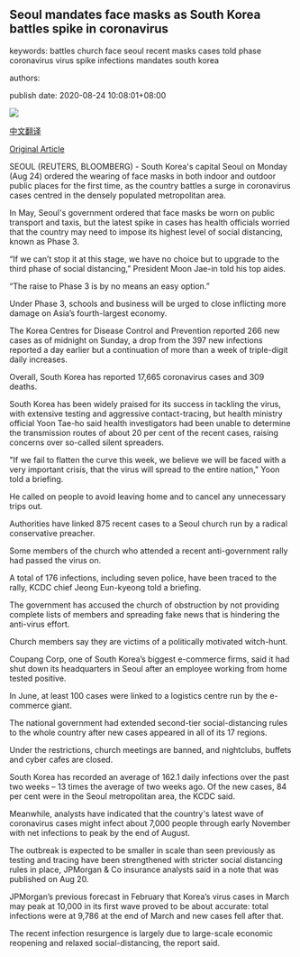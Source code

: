 ## Seoul mandates face masks as South Korea battles spike in coronavirus

keywords: battles church face seoul recent masks cases told phase coronavirus virus spike infections mandates south korea

authors: 

publish date: 2020-08-24 10:08:01+08:00

![](https://www.straitstimes.com/sites/default/files/styles/x_large/public/articles/2020/08/24/af_south-korea-mask_240820.jpg?itok=Qz8E3wnJ)

[中文翻译](Seoul%20mandates%20face%20masks%20as%20South%20Korea%20battles%20spike%20in%20coronavirus_zh.md)

[Original Article](https://www.straitstimes.com/asia/east-asia/seoul-mandates-face-masks-as-south-korea-battles-spike-in-coronavirus)

SEOUL (REUTERS, BLOOMBERG) - South Korea's capital Seoul on Monday (Aug 24) ordered the wearing of face masks in both indoor and outdoor public places for the first time, as the country battles a surge in coronavirus cases centred in the densely populated metropolitan area.

In May, Seoul's government ordered that face masks be worn on public transport and taxis, but the latest spike in cases has health officials worried that the country may need to impose its highest level of social distancing, known as Phase 3.

“If we can’t stop it at this stage, we have no choice but to upgrade to the third phase of social distancing,” President Moon Jae-in told his top aides.

“The raise to Phase 3 is by no means an easy option.”

Under Phase 3, schools and business will be urged to close inflicting more damage on Asia’s fourth-largest economy.

The Korea Centres for Disease Control and Prevention reported 266 new cases as of midnight on Sunday, a drop from the 397 new infections reported a day earlier but a continuation of more than a week of triple-digit daily increases.

Overall, South Korea has reported 17,665 coronavirus cases and 309 deaths.

South Korea has been widely praised for its success in tackling the virus, with extensive testing and aggressive contact-tracing, but health ministry official Yoon Tae-ho said health investigators had been unable to determine the transmission routes of about 20 per cent of the recent cases, raising concerns over so-called silent spreaders.

"If we fail to flatten the curve this week, we believe we will be faced with a very important crisis, that the virus will spread to the entire nation," Yoon told a briefing.

He called on people to avoid leaving home and to cancel any unnecessary trips out.

Authorities have linked 875 recent cases to a Seoul church run by a radical conservative preacher.

Some members of the church who attended a recent anti-government rally had passed the virus on.

A total of 176 infections, including seven police, have been traced to the rally, KCDC chief Jeong Eun-kyeong told a briefing.

The government has accused the church of obstruction by not providing complete lists of members and spreading fake news that is hindering the anti-virus effort.

Church members say they are victims of a politically motivated witch-hunt.

Coupang Corp, one of South Korea’s biggest e-commerce firms, said it had shut down its headquarters in Seoul after an employee working from home tested positive.

In June, at least 100 cases were linked to a logistics centre run by the e-commerce giant.

The national government had extended second-tier social-distancing rules to the whole country after new cases appeared in all of its 17 regions.

Under the restrictions, church meetings are banned, and nightclubs, buffets and cyber cafes are closed.

South Korea has recorded an average of 162.1 daily infections over the past two weeks – 13 times the average of two weeks ago. Of the new cases, 84 per cent were in the Seoul metropolitan area, the KCDC said.

Meanwhile, analysts have indicated that the country's latest wave of coronavirus cases might infect about 7,000 people through early November with net infections to peak by the end of August.

The outbreak is expected to be smaller in scale than seen previously as testing and tracing have been strengthened with stricter social distancing rules in place, JPMorgan & Co insurance analysts said in a note that was published on Aug 20.

JPMorgan’s previous forecast in February that Korea’s virus cases in March may peak at 10,000 in its first wave proved to be about accurate: total infections were at 9,786 at the end of March and new cases fell after that.

The recent infection resurgence is largely due to large-scale economic reopening and relaxed social-distancing, the report said.